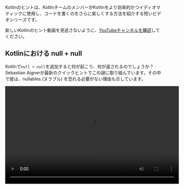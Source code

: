 [//]: # (title: Kotlinのヒント)

Kotlinのヒントは、KotlinチームのメンバーがKotlinをより効率的かつイディオマティックに使用し、コードを書くのをさらに楽しくする方法を紹介する短いビデオシリーズです。

新しいKotlinのヒント動画を見逃さないように、[YouTubeチャンネルを購読](https://www.youtube.com/channel/UCP7uiEZIqci43m22KDl0sNw)してください。

## Kotlinにおける null + null

Kotlinで`null + null`を追加すると何が起こり、何が返されるのでしょうか？Sebastian Aignerが最新のクイックヒントでこの謎に取り組んでいます。その中で彼は、nullables (ヌラブル) を恐れる必要がない理由も示しています。

<video width="560" height="315" src="https://www.youtube.com/v/wwplVknTza4" title="Kotlin Tips: null + null in Kotlin"/>

## コレクションアイテムの重複排除

重複を含むKotlinコレクションをお持ちですか？ユニークなアイテムのみを含むコレクションが必要ですか？このKotlinのヒントで、Sebastian Aignerがリストから重複を削除したり、セットに変換したりする方法をご紹介します。

<video width="560" height="315" src="https://www.youtube.com/v/ECOf0PeSANw" title="Kotlin Tips: Deduplicating Collection Items"/>

## suspendとinlineの謎

`repeat()`、`map()`、`filter()`のような関数は、そのシグネチャがコルーチンに対応していないにもかかわらず、ラムダでサスペンド関数を受け入れられるのはなぜでしょうか？このKotlinのヒントのエピソードで、Sebastian Aignerがその謎を解き明かします。それは`inline`修飾子と関係があるのです。

<video width="560" height="315" src="https://www.youtube.com/v/R2395u7SdcI" title="Kotlin Tips: The Suspend and Inline Mystery"/>

## 完全修飾名による宣言のアンシャドウイング

シャドウイングとは、スコープ内に同じ名前の宣言が2つあることを意味します。では、どうやって選べばよいのでしょうか？このKotlinのヒントのエピソードで、Sebastian Aignerは、完全修飾名の力を使って、必要な関数を正確に呼び出すシンプルなKotlinのトリックを紹介します。

<video width="560" height="315" src="https://www.youtube.com/v/mJRzF9WtCpU" title="Kotlin Tips: Unshadowing Declarations"/>

## Elvis演算子でreturnとthrow

[Elvis演算子](null-safety.md#elvis-operator)が再び登場！Sebastian Aignerは、この演算子が有名な歌手にちなんで名付けられた理由と、Kotlinで`?:`を使ってreturnしたりthrowしたりする方法を説明します。その舞台裏にある魔法は？[Nothing型](https://kotlinlang.org/api/latest/jvm/stdlib/kotlin/-nothing.html)です。

<video width="560" height="315" src="https://www.youtube.com/v/L8aFK7QrbA8" title="Kotlin Tips: Return and Throw with the Elvis Operator"/>

## 分解宣言

Kotlinの[分解宣言](destructuring-declarations.md)を使用すると、単一のオブジェクトから複数の変数を一度に作成できます。このビデオでは、Sebastian Aignerが分解できるもののいくつか（ペア、リスト、マップなど）を紹介します。そして、独自のオブジェクトについてはどうか？Kotlinのコンポーネント関数はそれらにも答えを提供します。

<video width="560" height="315" src="https://www.youtube.com/v/zu1PUAvk_Lw" title="Kotlin Tips: Destructuring Declarations"/>

## null許容値を持つ演算子関数

Kotlinでは、クラスの加算や減算のような演算子をオーバーライドして、独自のロジックを提供できます。しかし、左側と右側の両方でnull値を許可したい場合はどうでしょうか？このビデオで、Sebastian Aignerがこの質問に答えます。

<video width="560" height="315" src="https://www.youtube.com/v/x2bZJv8i0vw" title="Kotlin Tips: Operator Functions With Nullable Values"/>

## コードの実行時間測定

Sebastian Aignerが`measureTimedValue()`関数に関する簡単な概要を説明し、コードの実行時間を測定する方法を学びましょう。

<video width="560" height="315" src="https://www.youtube.com/v/j_LEcry7Pms" title="Kotlin Tips: Timing Code"/>

## ループの改善

このビデオで、Sebastian Aignerは、コードをより読みやすく、理解しやすく、簡潔にするために、[ループ](control-flow.md#for-loops)を改善する方法を実演します。

<video width="560" height="315" src="https://www.youtube.com/v/i-kyPp1qFBA" title="Kotlin Tips: Improving Loops"/>

## 文字列

このエピソードでは、Kate PetrovaがKotlinで[文字列](strings.md)を扱うのに役立つ3つのヒントを紹介します。

<video width="560" height="315" src="https://www.youtube.com/v/IL3RLKvWJF4" title="Kotlin Tips: Strings"/>

## Elvis演算子をもっと活用する

このビデオでは、Sebastian Aignerが[Elvis演算子](null-safety.md#elvis-operator)により多くのロジックを追加する方法、例えば演算子の右側でのロギングなどについて示します。

<video width="560" height="315" src="https://www.youtube.com/v/L9wqYQ-fXaM" title="Kotlin Tips: The Elvis Operator"/>

## Kotlinコレクション

このエピソードでは、Kate Petrovaが[Kotlinコレクション](collections-overview.md)を扱うのに役立つ3つのヒントを紹介します。

<video width="560" height="315" src="https://www.youtube.com/v/ApXbm1T_eI4" title="Kotlin Tips: Kotlin Collections"/>

## 次のステップ

*   [YouTubeプレイリスト](https://youtube.com/playlist?list=PLlFc5cFwUnmyDrc-mwwAL9cYFkSHoHHz7)でKotlinのヒントの全リストを見る
*   [一般的なケースでイディオマティックなKotlinコード](idioms.md)を書く方法を学ぶ
